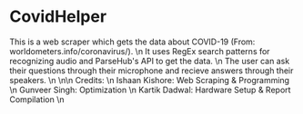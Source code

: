 # CovidHelper
This is a web scraper which gets the data about COVID-19 (From: worldometers.info/coronavirus/). \n
It uses RegEx search patterns for recognizing audio and ParseHub's API to get the data. \n
The user can ask their questions through their microphone and recieve answers through their speakers. \n
\n\n
Credits: \n
Ishaan Kishore: Web Scraping & Programming \n
Gunveer Singh: Optimization \n
Kartik Dadwal: Hardware Setup & Report Compilation \n
